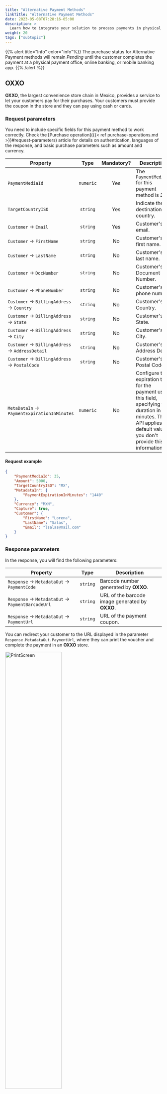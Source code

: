 ```yaml
---
title: "Alternative Payment Methods"
linkTitle: "Alternative Payment Methods"
date: 2023-05-08T07:28:16-05:00
description: >
  Learn how to integrate your solution to process payments in physical payment branches or using Bank transfers.
weight: 20
tags: ["subtopic"]
---
```


{{% alert title="Info" color="info"%}}
The purchase status for Alternative Payment methods will remain _Pending_ until the customer completes the payment at a physical payment office, online banking, or mobile banking app.
{{% /alert %}}

## OXXO
**OXXO**, the largest convenience store chain in Mexico, provides a service to let your customers pay for their purchases. Your customers must provide the coupon in the store and they can pay using cash or cards.

### Request parameters
You need to include specific fields for this payment method to work correctly. Check the [Purchase operation]({{< ref purchase-operations.md >}}#request-parameters) article for details on authentication, languages of the response, and basic purchase parameters such as amount and currency.

| Property | Type | Mandatory? | Description |
|---|:-:|:-:|---|
| `PaymentMediaId` | `numeric` | Yes | The `PaymentMediaId` for this payment method is _**35**_. |
| `TargetCountryISO` | `string` | Yes | Indicate the destination country. |
| `Customer` → `Email` | `string` | Yes | Customer's email. |
| `Customer` → `FirstName` | `string` | No | Customer's first name. |
| `Customer` → `LastName` | `string` | No | Customer's last name. |
| `Customer` → `DocNumber` | `string` | No | Customer's Document Number. |
| `Customer` → `PhoneNumber` | `string` | No | Customer's phone number. |
| `Customer` → `BillingAddress` → `Country` | `string` | No | Customer's Country. |
| `Customer` → `BillingAddress` → `State` | `string` | No | Customer's State. |
| `Customer` → `BillingAddress` → `City` | `string` | No | Customer's City. |
| `Customer` → `BillingAddress` → `AddressDetail` | `string` | No | Customer's Address Detail. |
| `Customer` → `BillingAddress` → `PostalCode` | `string` | No | Customer's Postal Code. |
| `MetaDataIn` → `PaymentExpirationInMinutes` | `numeric` | No | Configure the expiration time for the payment using this field, specifying the duration in minutes. The API applies a default value if you don't provide this information. |

#### Request example
```json
{
    "PaymentMediaId": 35,
    "Amount": 5000,
    "TargetCountryISO": "MX",
    "MetadataIn": {
        "PaymentExpirationInMinutes": "1440"
    },
    "Currency": "MXN",
    "Capture": true,
    "Customer": {
        "FirstName": "Lorena",
        "LastName": "Salas",
        "Email": "lsalas@mail.com"
    }
}
```

### Response parameters
In the response, you will find the following parameters:

| Property | Type | Description |
|---|:-:|---|
| `Response` → `MetadataOut` → `PaymentCode` | `string`  | Barcode number generated by **OXXO**. |
| `Response` → `MetadataOut` → `PaymentBarcodeUrl` | `string` | URL of the barcode image generated by **OXXO**. |
| `Response` → `MetadataOut` → `PaymentUrl` | `string` | URL of the payment coupon. |

You can redirect your customer to the URL displayed in the parameter `Response.MetadataOut.PaymentUrl`, where they can print the voucher and complete the payment in an **OXXO** store.

<img src="/assets/OxxoVoucher.png" width="60%" alt="PrintScreen"/>

#### Response example

```json
{
    "Response": {
        "PurchaseId": 1134219,
        "Created": "2023-09-01T16:56:08.496",
        "TrxToken": null,
        "Order": null,
        "Transaction": {
            "TransactionID": 1153111,
            "Created": "2023-09-01T16:56:08.497",
            "AuthorizationDate": "",
            "TransactionStatusId": 2,
            "Status": "Pending",
            "ErrorCode": null,
            "Description": "200 https://s3.amazonaws.com/gateway.stage.bamboopayment.com/purchase-coupons/1134219_7f597f55-1d3a-42ba-9bbb-883262cd6c03_20230902.html",
            "ApprovalCode": "Author",
            "Steps": [
                {
                    "Step": "Generic External",
                    "Created": "2023-09-01T16:56:09.437",
                    "Status": "PhysicalNetwork Pending",
                    "ResponseCode": "200",
                    "ResponseMessage": "",
                    "Error": null,
                    "AuthorizationCode": "Author",
                    "UniqueID": null,
                    "AcquirerResponseDetail": "https://s3.amazonaws.com/gateway.stage.bamboopayment.com/purchase-coupons/1134219_7f597f55-1d3a-42ba-9bbb-883262cd6c03_20230902.html"
                }
            ]
        },
        "Capture": true,
        "Amount": 5000,
        "OriginalAmount": 5000,
        "TaxableAmount": 0,
        "Tip": 0,
        "Installments": 1,
        "Currency": "MXN",
        "Description": null,
        "Customer": {
            "CustomerId": 250946,
            "Created": "2023-09-01T16:56:07.713",
            "CommerceCustomerId": null,
            "Owner": "Anonymous",
            "Email": "lsalas@mail.com",
            "Enabled": true,
            "ShippingAddress": null,
            "BillingAddress": null,
            "Plans": null,
            "AdditionalData": null,
            "PaymentProfiles": [
                {
                    "PaymentProfileId": 255697,
                    "PaymentMediaId": 35,
                    "Created": "2023-09-01T16:56:07.863",
                    "LastUpdate": "2023-09-01T16:56:08.220",
                    "Brand": "Oxxo",
                    "CardOwner": null,
                    "Bin": null,
                    "IssuerBank": null,
                    "Installments": null,
                    "Type": "PhysicalNetwork",
                    "IdCommerceToken": 0,
                    "Token": null,
                    "Expiration": null,
                    "Last4": "",
                    "Enabled": null,
                    "DocumentNumber": null,
                    "DocumentTypeId": null,
                    "ExternalValue": null,
                    "AffinityGroup": null
                }
            ],
            "CaptureURL": null,
            "UniqueID": null,
            "URL": "https://api.stage.bamboopayment.com/Customer/250946",
            "FirstName": "Lorena",
            "LastName": "Salas",
            "DocNumber": null,
            "DocumentTypeId": 2,
            "PhoneNumber": null,
            "ExternalValue": null
        },
        "RefundList": null,
        "PlanID": null,
        "UniqueID": null,
        "AdditionalData": null,
        "CustomerUserAgent": null,
        "CustomerIP": null,
        "URL": "https://api.stage.bamboopayment.com/Purchase/1134219",
        "DataUY": {
            "IsFinalConsumer": false,
            "Invoice": null,
            "TaxableAmount": 0
        },
        "DataDO": {
            "Invoice": null,
            "Tax": 0
        },
        "Acquirer": {
            "AcquirerID": 68,
            "Name": "Oxxo",
            "CommerceNumber": null
        },
        "CommerceAction": null,
        "PurchasePaymentProfileId": 255697,
        "LoyaltyPlan": null,
        "DeviceFingerprintId": null,
        "MetadataIn": {
            "PaymentExpirationInMinutes": "1440"
        },
        "MetadataOut": {
            "PaymentUrl": "https://s3.amazonaws.com/gateway.stage.bamboopayment.com/purchase-coupons/1134219_7f597f55-1d3a-42ba-9bbb-883262cd6c03_20230902.html",
            "PaymentCode": "810000011342193202310010005000",
            "PaymentBarcodeUrl": "https://gateway.stage.bamboopayment.com/purchase-coupons/coupons-barcodes/OxxoBarcode/810000011342193202310010005000.jpeg",
            "PaymentReference": "1134219"
        },
        "CrossBorderData": null,
        "CrossBorderDataResponse": {
            "TargetCountryISO": "MX",
            "TargetCurrencyISO": "MXN",
            "TargetAmount": 50
        },
        "Redirection": null,
        "IsFirstRecurrentPurchase": false,
        "AntifraudData": {
            "AntifraudFingerprintId": null,
            "AntifraudMetadataIn": null
        },
        "PaymentMediaId": null,
        "PurchaseType": 1,
        "HasCvv": null,
        "TargetCountryISO": null
    },
    "Errors": []
}
```

## Paynet Cash
**Paynet** allows your customers to generate a coupon and complete the payment in a physical payment office.

### Cash acquirers
You can offer your customer the possibility to pay using cash in the following networks:

* Farmacias Benavides
* 7Eleven
* Walmart
* Farmacias de Ahorro
* Sam´s
* Walmart Express
* Bodega Aurrera
* Circle K

### Request parameters
You need to include specific fields for this payment method to work correctly. Check the [Purchase operation]({{< ref purchase-operations.md >}}#request-parameters) article for details on authentication, languages of the response, and basic purchase parameters such as amount and currency.

| Property | Type | Mandatory? | Description |
|---|:-:|:-:|---|
| `PaymentMediaId` | `numeric` | Yes | The `PaymentMediaId` for this payment method is _**30**_. |
| `TargetCountryISO` | `string` | Yes | Indicate the destination country. |
| `Customer` → `Email` | `string` | Yes | Customer's email. |
| `Customer` → `FirstName` | `string` | Yes | Customer's first name. |
| `Customer` → `LastName` | `string` | No | Customer's last name. |
| `Customer` → `DocNumber` | `string` | No | Customer's Document Number. |
| `Customer` → `PhoneNumber` | `string` | No | Customer's phone number. |
| `Customer` → `BillingAddress` → `Country` | `string` | No | Customer's Country. |
| `Customer` → `BillingAddress` → `State` | `string` | No | Customer's State. |
| `Customer` → `BillingAddress` → `City` | `string` | No | Customer's City. |
| `Customer` → `BillingAddress` → `AddressDetail` | `string` | No | Customer's Address Detail. |
| `Customer` → `BillingAddress` → `PostalCode` | `string` | No | Customer's Postal Code. |
| `MetaDataIn` → `PaymentExpirationInMinutes` | `numeric` | No | Configure the expiration time for the payment using this field, specifying the duration in minutes. The API applies a default value if you don't provide this information. |

#### Request example
```json
{
    "PaymentMediaId": 30,
    "Order": "test1005",
    "Amount": 1030,
    "TargetCountryISO": "MX",
    "MetadataIn": {
        "PaymentExpirationInMinutes": "1440"
    },
    "Currency": "MXN",
    "Capture": true,
    "Customer": {
        "FirstName": "John",
        "LastName": "Diaz",
        "Email": "jdiaz@mail.com"
    }
}
```

### Response parameters
In the response, you will find the following parameters:

| Property | Type | Description |
|---|:-:|---|
| `Response` → `MetadataOut` → `PaymentCode` | `string`  | Payment number generated by **Paynet**. |
| `Response` → `MetadataOut` → `PaymentBarcodeUrl` | `string` | URL of the payment barcode image. |
| `Response` → `MetadataOut` → `PaymentUrl` | `string` | URL of the payment coupon in PDF format. |

You can redirect your customer to the URL displayed in the parameter `Response.MetadataOut.PaymentUrl` to download the voucher and complete the payment in an physical payment branch.

<img src="/assets/PaynetVoucher.png" width="60%" alt="PrintScreen"/>

#### Response example

```json
{
    "Response": {
        "PurchaseId": 1134220,
        "Created": "2023-09-01T17:14:37.189",
        "TrxToken": null,
        "Order": "test1005",
        "Transaction": {
            "TransactionID": 1153112,
            "Created": "2023-09-01T17:14:37.189",
            "AuthorizationDate": "",
            "TransactionStatusId": 2,
            "Status": "Pending",
            "ErrorCode": null,
            "Description": " ",
            "ApprovalCode": null,
            "Steps": [
                {
                    "Step": "Generic External",
                    "Created": "",
                    "Status": null,
                    "ResponseCode": "Ok",
                    "ResponseMessage": "trfe2e9jxdyzjvkqb1t1",
                    "Error": null,
                    "AuthorizationCode": null,
                    "UniqueID": null,
                    "AcquirerResponseDetail": null
                }
            ]
        },
        "Capture": true,
        "Amount": 1030,
        "OriginalAmount": 1030,
        "TaxableAmount": 0,
        "Tip": 0,
        "Installments": 1,
        "Currency": "MXN",
        "Description": null,
        "Customer": {
            "CustomerId": 250947,
            "Created": "2023-09-01T17:14:36.427",
            "CommerceCustomerId": null,
            "Owner": "Anonymous",
            "Email": "jdiaz@mail.com",
            "Enabled": true,
            "ShippingAddress": null,
            "BillingAddress": null,
            "Plans": null,
            "AdditionalData": null,
            "PaymentProfiles": [
                {
                    "PaymentProfileId": 255698,
                    "PaymentMediaId": 30,
                    "Created": "2023-09-01T17:14:36.547",
                    "LastUpdate": "2023-09-01T17:14:36.920",
                    "Brand": "OpenPayPayNet",
                    "CardOwner": null,
                    "Bin": null,
                    "IssuerBank": null,
                    "Installments": null,
                    "Type": "PhysicalNetwork",
                    "IdCommerceToken": 0,
                    "Token": null,
                    "Expiration": null,
                    "Last4": "",
                    "Enabled": null,
                    "DocumentNumber": null,
                    "DocumentTypeId": null,
                    "ExternalValue": null,
                    "AffinityGroup": null
                }
            ],
            "CaptureURL": null,
            "UniqueID": null,
            "URL": "https://api.stage.bamboopayment.com/Customer/250947",
            "FirstName": "John",
            "LastName": "Diaz",
            "DocNumber": null,
            "DocumentTypeId": 2,
            "PhoneNumber": null,
            "ExternalValue": null
        },
        "RefundList": null,
        "PlanID": null,
        "UniqueID": null,
        "AdditionalData": null,
        "CustomerUserAgent": null,
        "CustomerIP": null,
        "URL": "https://api.stage.bamboopayment.com/Purchase/1134220",
        "DataUY": {
            "IsFinalConsumer": false,
            "Invoice": null,
            "TaxableAmount": 0
        },
        "DataDO": {
            "Invoice": null,
            "Tax": 0
        },
        "Acquirer": {
            "AcquirerID": 62,
            "Name": "OpenPay PayNet",
            "CommerceNumber": null
        },
        "CommerceAction": null,
        "PurchasePaymentProfileId": 255698,
        "LoyaltyPlan": null,
        "DeviceFingerprintId": null,
        "MetadataIn": {
            "PaymentExpirationInMinutes": "1440"
        },
        "MetadataOut": {
            "PaymentCode": "9988780335829741",
            "PaymentBarcodeUrl": "https://sandbox-api.openpay.mx/barcode/9988780335829741?width=1&height=45&text=false",
            "PaymentUrl": "https://sandbox-dashboard.openpay.mx/paynet-pdf/m46uqwpxz7otrhsinbx1/9988780335829741"
        },
        "CrossBorderData": null,
        "CrossBorderDataResponse": {
            "TargetCountryISO": "MX",
            "TargetCurrencyISO": "MXN",
            "TargetAmount": 10.3
        },
        "Redirection": null,
        "IsFirstRecurrentPurchase": false,
        "AntifraudData": {
            "AntifraudFingerprintId": null,
            "AntifraudMetadataIn": null
        },
        "PaymentMediaId": null,
        "PurchaseType": 1,
        "HasCvv": null,
        "TargetCountryISO": null
    },
    "Errors": []
}
```

## Bank Transfer (SPEI)
**SPEI** (Sistema de Pagos Electrónicos Interbancarios) is an electronic payment system in Mexico that allows your customers to transfer funds between banks instantly. 

To use **SPEI**, customers must have access to online banking or a mobile banking app offered by their bank and then initiate a transfer by providing the CLABE (Clave Bancaria Estandarizada) number returned in the response. 

### Request parameters
You need to include specific fields for this payment method to work correctly. Check the [Purchase operation]({{< ref purchase-operations.md >}}#request-parameters) article for details on authentication, languages of the response, and basic purchase parameters such as amount and currency.

| Property | Type | Mandatory? | Description |
|---|:-:|:-:|---|
| `PaymentMediaId` | `numeric` | Yes | The `PaymentMediaId` for this payment method is _**73**_. |
| `TargetCountryISO` | `string` | Yes | Indicate the destination country. |
| `Customer` → `Email` | `string` | Yes | Customer's email. |
| `Customer` → `FirstName` | `string` | Yes | Customer's first name. |
| `Customer` → `LastName` | `string` | No | Customer's last name. |
| `Customer` → `DocNumber` | `string` | No | Customer's Document Number. |
| `Customer` → `PhoneNumber` | `string` | No | Customer's phone number. |
| `Customer` → `BillingAddress` → `Country` | `string` | No | Customer's Country. |
| `Customer` → `BillingAddress` → `State` | `string` | No | Customer's State. |
| `Customer` → `BillingAddress` → `City` | `string` | No | Customer's City. |
| `Customer` → `BillingAddress` → `AddressDetail` | `string` | No | Customer's Address Detail. |
| `Customer` → `BillingAddress` → `PostalCode` | `string` | No | Customer's Postal Code. |
| `MetaDataIn` → `PaymentExpirationInMinutes` | `numeric` | No | Configure the expiration time for the payment using this field, specifying the duration in minutes. The API applies a default value if you don't provide this information.<br>The maximum time allowed is **30** days (**43200** minutes). |

#### Request example
```json
{
    "PaymentMediaId": 73,
    "Order": "ORD1012",
    "Amount": 180,
    "Currency": "USD",
    "Description": "Test Order",
    "MetaDataIn": {
        "PaymentExpirationInMinutes": "1440"
    },
    "TargetCountryISO": "MX",
    "Customer": {
        "FirstName": "John",
        "LastName": "Diaz",
        "Email": "jdiaz@mail.com"
    }
}
```

### Response parameters
In the response, you will find the following parameters. You can use them to create your own confirmation page or use the coupon returned in the response:

| Property | Type | Description |
|---|:-:|---|
| `Response` → `MetadataOut` → `Clabe` | `string` | Corresponds to the _CLABE_ account number to which the funds will be sent. This number is dynamic and unique per transaction. |
| `Response` → `MetadataOut` → `Expiration` | `date` | Payment expiration date and time. |
| `Response` → `MetadataOut` → `Amount` | `numeric` | Amount to be entered by the payer when they make the payment. |
| `Response` → `MetadataOut` → `BankBeneficiaryName` | `string` | Name of the _CLABE_ account owner. |
| `Response` → `MetadataOut` → `BankConcept` | `string` | ID of the _CLABE_ account owner. |
| `Response` → `MetadataOut` → `BankReference` | `string` | ID of the _CLABE_ account owner. |
| `Response` → `MetadataOut` → `PaymentCouponUrl` | `string` | URL of the payment coupon. |

{{% alert title="Note" color="info"%}}
The _CLABE_ number in the Response belongs to _Bamboo Payment Systems_, your customer must set up a wire transfer to this number from their banking application.
{{% /alert %}}

#### Response example

```json
{
    "Response": {
        "PurchaseId": 148817,
        "Created": "2023-10-31T12:23:00.494",
        "TrxToken": null,
        "Order": "ORD1012",
        "Transaction": {
            "TransactionID": 159700,
            "Created": "2023-10-31T12:23:00.493",
            "AuthorizationDate": "",
            "TransactionStatusId": 2,
            "Status": "Pending",
            "ErrorCode": null,
            "Description": "",
            "ApprovalCode": null,
            "Steps": [
                {
                    "Step": "Generic External",
                    "Created": "2023-10-31T12:23:29.923",
                    "Status": null,
                    "ResponseCode": "",
                    "ResponseMessage": "",
                    "Error": null,
                    "AuthorizationCode": "",
                    "UniqueID": null,
                    "AcquirerResponseDetail": ""
                }
            ]
        },
        "Capture": true,
        "Amount": 3000,
        "OriginalAmount": 3000,
        "TaxableAmount": null,
        "Tip": 0,
        "Installments": 1,
        "Currency": "MXN",
        "Description": "Test Order",
        "Customer": {
            "CustomerId": 70505,
            "Created": "2023-10-31T12:22:51.353",
            "CommerceCustomerId": null,
            "Owner": "Anonymous",
            "Email": "jdiaz@mail.com",
            "Enabled": true,
            "ShippingAddress": null,
            "BillingAddress": null,
            "Plans": null,
            "AdditionalData": null,
            "PaymentProfiles": [
                {
                    "PaymentProfileId": 72313,
                    "PaymentMediaId": 73,
                    "Created": "2023-10-31T12:22:52.153",
                    "LastUpdate": "2023-10-31T12:22:53.173",
                    "Brand": "STP",
                    "CardOwner": null,
                    "Bin": null,
                    "IssuerBank": null,
                    "Installments": null,
                    "Type": "BankTransfer",
                    "IdCommerceToken": 0,
                    "Token": null,
                    "Expiration": null,
                    "Last4": "",
                    "Enabled": null,
                    "DocumentNumber": null,
                    "DocumentTypeId": null,
                    "ExternalValue": null,
                    "AffinityGroup": null
                }
            ],
            "CaptureURL": null,
            "UniqueID": null,
            "URL": "https://devapi.siemprepago.com/v1/api/Customer/70505",
            "FirstName": "John",
            "LastName": "Diaz",
            "DocNumber": null,
            "DocumentTypeId": null,
            "PhoneNumber": null,
            "ExternalValue": null
        },
        "RefundList": null,
        "PlanID": null,
        "UniqueID": null,
        "AdditionalData": null,
        "CustomerUserAgent": null,
        "CustomerIP": null,
        "URL": "https://devapi.siemprepago.com/v1/api/Purchase/148817",
        "DataUY": {
            "IsFinalConsumer": false,
            "Invoice": null,
            "TaxableAmount": null
        },
        "DataDO": {
            "Invoice": null,
            "Tax": null
        },
        "Acquirer": {
            "AcquirerID": 105,
            "Name": "STP",
            "CommerceNumber": null
        },
        "CommerceAction": null,
        "PurchasePaymentProfileId": 72313,
        "LoyaltyPlan": null,
        "DeviceFingerprintId": null,
        "MetadataIn": {
            "PaymentExpirationInMinutes": "1440"
        },
        "MetadataOut": {
            "Clabe": "646180366600000240",
            "Expiration": "11/03/2023 13:43:00",
		    "Amount": "30",
		    "BankBeneficiaryName": "Bamboo Payment Mexico SRL DE CV",
		    "BankName": "STP",
		    "BankConcept": "11285028",
		    "BankReference": "11285028",
		    "PaymentCouponUrl": "https://s3.amazonaws.com/gateway.prod.bamboopayment.com/purchase-coupons/11285028_0d941f46-1788-413b-b80b-ae269333e1c0_20240613.html"
        },
        "CrossBorderData": null,
        "CrossBorderDataResponse": {
            "TargetCountryISO": "MX",
            "TargetCurrencyISO": "USD",
            "TargetAmount": 1.8
        },
        "Redirection": null,
        "AntifraudData": {
            "AntifraudFingerprintId": null,
            "AntifraudMetadataIn": null
        },
        "PaymentMediaId": null,
        "TargetCountryISO": null,
        "PurchaseType": 1,
        "IsFirstRecurrentPurchase": false
    },
    "Errors": []
}
```

### Payment experience for customers
Your customer must complete the payment by creating a bank transfer to the CLABE number returned in the response. Your customers must follow these steps to transfer on their banking app.

1. **Access Banking Platform**<br>
Your customer must log in to their online banking platform to initiate the one-time transfer.

2. **Select Transfer Option**<br>
Your customer must navigate to the option for making a transfer or payment. Banking platforms often label this option as _**Transferencias**_ or a similar term.

3. **Enter Recipient Details**<br>
You must inform the CLABE number in the response, and your customer must provide it in the recipient details. Remember that your customer must enter accurate information to avoid any issues with the transfer.

4. **Specify Transfer Amount**<br>
Your customer must enter the amount of the purchase. Some platforms may ask for the currency type if your customer has multiple currency accounts.

{{% alert title="Important" color="danger"%}}
The transfer must match the purchase amount. Otherwise, Bamboo will reject the transaction.
{{% /alert %}}

5. **Review and Confirm**<br>
Recall your customer to review all the entered information carefully to ensure accuracy. Your customer must check the CLABE number and the transfer amount. Also, confirm that they have sufficient funds in their account.

6. **Authorize the Transfer**<br>
If required, the online banking platform may ask your customer to authorize the transfer using a security measure such as a password, PIN, or two-factor authentication.

7. **Transaction Confirmation**<br>
Your customer should receive a confirmation message once the transfer is approved and processed. This confirmation may include a transaction reference number they can use for tracking purposes.

It’s important to note that the specific steps and options may vary slightly depending on the bank and the online banking platform your customer is using. Always refer to the guidance the customer’s bank provides and follow their security protocols to ensure a secure and successful transfer.